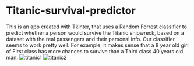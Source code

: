 # Titanic-survival-predictor
This is an app created with Tkinter, that uses a Random Forrest classifier to predict whether a person would survive the Titanic shipwreck, based on a dataset with the real passengers and their personal info.
Our classifier seems to work pretty well. For example, it makes sense that a 8 year old girl of First class has more chances to survive than a Third class 40 years old man: 
![titanic1](https://user-images.githubusercontent.com/57687239/178119141-a18a6242-ecc5-4e2c-a37e-a2e98e0cef06.png)
![titanic2](https://user-images.githubusercontent.com/57687239/178119169-40a294f5-cbbd-4910-a49c-08c7cb5241cc.png)
